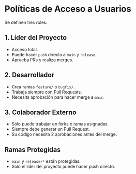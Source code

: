 # Políticas de Acceso a Usuarios

Se definen tres roles:

## 1. Líder del Proyecto
- Acceso total.
- Puede hacer `push` directo a `main` y `release`.
- Aprueba PRs y realiza merges.

## 2. Desarrollador
- Crea ramas `feature/` o `bugfix/`.
- Trabaja siempre con Pull Requests.
- Necesita aprobación para hacer merge a `main`.

## 3. Colaborador Externo
- Sólo puede trabajar en forks o ramas asignadas.
- Siempre debe generar un Pull Request.
- Su código necesita 2 aprobaciones antes del merge.

## Ramas Protegidas
- `main` y `release/*` están protegidas.
- Solo el líder del proyecto puede hacer push directo.
